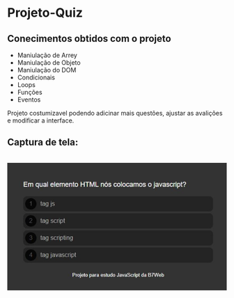 # Projeto-Quiz

<h2>Conecimentos obtidos com o projeto</h2>

<ul>
    <li>Maniulação de Arrey</li>
    <li>Maniulação de Objeto</li>
    <li>Maniulação do DOM</li>
    <li>Condicionais</li>
    <li>Loops</li>
    <li>Funções</li>
    <li>Eventos</li>
</ul>
Projeto costumizavel podendo adicinar mais questões, ajustar as avalições e modificar a interface.

<h2>Captura de tela:</h2> <br/>

<img src="screen.JPG">